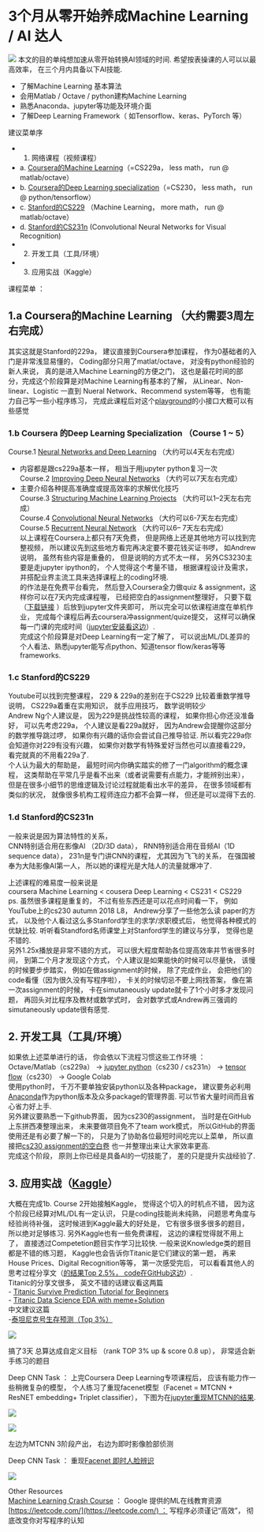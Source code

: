 # 3个月从零开始养成Machine Learning / AI 达人



![](https://abelsun-1256449468.cos.ap-beijing.myqcloud.com/image/1.jpeg)
本文的目的单纯想加速从零开始转换AI领域的时间. 希望按表操课的人可以以最高效率， 在三个月内具备以下AI技能.  
- 了解Machine Learning 基本算法  
- 会用Matlab / Octave / python建构Machine Learning  
- 熟悉Anaconda、jupyter等功能及环境介面  
- 了解Deep Learning Framework（ 如Tensorflow、keras、PyTorch 等）

建议菜单序  
* 1. 网络课程（视频课程）
* a. [Coursera的Machine Learning](https://www.coursera.org/learn/machine-learning)（=CS229a， less math， run @ matlab/octave）
* b. [Coursera的Deep Learning specialization](https://www.coursera.org/specializations/deep-learning)（=CS230， less math， run @ python/tensorflow）
* c. [Stanford的CS229](https://www.youtube.com/playlist?list=PLoROMvodv4rMiGQp3WXShtMGgzqpfVfbU) （Machine Learning， more math， run @ matlab/octave）
* d. [Stanford的CS231n](https://www.youtube.com/playlist?list=PLC1qU-LWwrF64f4QKQT-Vg5Wr4qEE1Zxk) (Convolutional Neural Networks for Visual Recognition)
*  2. 开发工具（工具/环境）
*  3. 应用实战（Kaggle）

课程菜单 ：  
##  1.a Coursera的Machine Learning （大约需要3周左右完成）  
其实这就是Stanford的229a， 建议直接到Coursera参加课程， 作为0基础者的入门是非常浅显易懂的， Coding部分只用了matlat/octave， 对没有python经验的新人来说， 真的是进入Machine Learning的方便之门， 这也是最花时间的部分，完成这个阶段算是对Machine Learning有基本的了解， 从Linear、Non-linear、Logistic 一直到 Nueral Network、Recommend system等等， 也有能力自己写一些小程序练习， 完成此课程后对这个[playground](https://playground.tensorflow.org/)的小接口大概可以有些感觉

### 1.b Coursera 的Deep Learning Specialization （Course 1 ~ 5）  
Course.1 [Neural Networks and Deep Learning](https://www.coursera.org/learn/neural-networks-deep-learning?specialization=deep-learning) （大约可以4天左右完成）  
- 内容都是跟cs229a基本一样， 相当于用jupyter python复习一次  
Course.2 [Improving Deep Neural Networks](https://www.coursera.org/learn/deep-neural-network?specialization=deep-learning) （大约可以7天左右完成）  
- 主要介绍各种提高准确度或提高效率的求解优化技巧  
Course.3 [Structuring Machine Learning Projects](https://www.coursera.org/learn/machine-learning-projects?specialization=deep-learning) （大约可以1–2天左右完成）  
Course.4 [Convolutional Neural Networks](https://www.coursera.org/learn/convolutional-neural-networks?specialization=deep-learning) （大约可以6-7天左右完成）  
Course.5 [Recurrent Neural Network](https://www.coursera.org/learn/nlp-sequence-models) （大约可以6– 7天左右完成）  
以上课程在Coursera上都只有7天免费， 但是网络上还是其他地方可以找到完整视频， 所以建议先到这些地方看完再决定要不要花钱买证书啰， 如Andrew说明， 虽然有些内容是重叠的， 但是说明的方式不太一样， 另外CS3230主要是走jupyter ipython的， 个人觉得这个考量不错， 根据课程设计及需求， 并搭配业界主流工具来选择课程上的coding环境.  
的作法是在免费平台看完， 然后登入Coursera全力做quiz & assignment，这样你可以在7天内完成课程喔， 已经把空白的assignment整理好， 只要下载（[下载链接](https://github.com/doing-great-events/Coursera-Deep-Learning-Specialization.git) ）后放到jupyter文件夹即可， 所以完全可以依课程进度在单机作业， 完成每个课程后再去coursera冲assignment/quize提交， 这样可以确保每一门课的完成时间（[jupyter安装看这边](https://medium.com/@patient_shadows_eagle_388/%E6%88%91%E6%8A%8Aai%E8%AA%AA%E7%99%BD%E4%BA%86-%E5%BE%9E%E9%9B%B6%E9%96%8B%E5%A7%8B%E6%90%9E%E5%AE%9Aanoconda-jupyter-76c81a4687b?source=friends_link&sk=6bf6dedbc4e3248c0e1bb18dadf39a4d)）.  
完成这个阶段算是对Deep Learning有一定了解了， 可以说出ML/DL差异的个人看法、熟悉jupyter能写点python、知道tensor flow/keras等等frameworks.

### 1.c Stanford的CS229  
Youtube可以找到完整课程， 229 & 229a的差别在于CS229 比较着重数学推导说明， CS229a着重在实用知识， 就手应用技巧， 数学说明较少  
Andrew Ng个人建议是， 因为229是挑战性较高的课程， 如果你担心你还没准备好， 可以先考虑229a， 个人建议是看229a就好， 因为Andrew会提醒你这部分的数学推导跳过啰， 如果你有兴趣的话你会尝试自己推导验证. 所以看完229a你会知道你对229有没有兴趣， 如果你对数学有特殊爱好当然也可以直接看229， 看完就真的不用看229a了.  
个人认为最大的帮助是， 最短时间内你确实踏实的修了一门algorithm的概念课程， 这类帮助在平常几乎是看不出来（或者说需要有点能力，才能辨别出来）， 但是在很多小细节的思维逻辑及讨论过程就能看出水平的差异， 在很多领域都有类似的状况， 就像很多机构工程师连应力都不会算一样， 但还是可以混得下去的.

### 1.d Stanford的CS231n  
一般来说是因为算法特性的关系，  
CNN特别适合用在影像AI （2D/3D data）， RNN特别适合用在音频AI（1D sequence data）， 231n是专门讲CNN的课程， 尤其因为飞飞的关系， 在强国被奉为大陆影像AI第一人， 所以她的课程光是大陆人的流量就爆冲了.

上述课程的难易度一般来说是  
coursera Machine Learning < cousera Deep Learning < CS231 < CS229  
ps. 虽然很多课程是重复的， 不过有些东西还是可以花点时间看一下， 例如YouTube上的cs230 autumn 2018 L8， Andrew分享了一些他怎么读 paper的方式， 以及他个人看过这么多Stanford学生的求学/求职模式后， 他觉得各种模式的优缺比较. 听听看Standford名师课堂上对Stanford学生的建议与分享， 觉得也是不错的.  
另外1.25x播放是非常不错的方式， 可以很大程度帮助各位提高效率并节省很多时间， 到第二个月才发现这个方式， 个人建议是如果能快的时候可以尽量快， 该慢的时候要步步踏实， 例如在做assignment的时候， 除了完成作业， 会把他们的code看懂（因为很久没有写程序啦）， 卡关的时候切忌不要上网找答案， 像在第一次assignment的时候， 卡在simutaneously update就卡了1个小时多才发现问题， 再回头对比程序及教材或数学式时， 会对数学式或Andrew再三强调的simutaneously update很有感觉.

## 2. 开发工具（工具/环境）  
如果依上述菜单进行的话， 你会依以下流程习惯这些工作环境 ：  
Octave/Matlab（cs229a） -> [jupyter python](https://medium.com/@patient_shadows_eagle_388/%E6%88%91%E6%8A%8Aai%E8%AA%AA%E7%99%BD%E4%BA%86-%E5%BE%9E%E9%9B%B6%E9%96%8B%E5%A7%8B%E6%90%9E%E5%AE%9Aanoconda-jupyter-76c81a4687b?source=friends_link&sk=6bf6dedbc4e3248c0e1bb18dadf39a4d)（cs230 / cs231n） -> [tensor flow](https://medium.com/@patient_shadows_eagle_388/%E6%88%91%E6%8A%8Aai%E8%AA%AA%E7%99%BD%E4%BA%86-tensorflow%E6%98%AF%E4%BB%80%E9%BA%BC-%E6%88%91%E8%A9%B2%E6%80%8E%E9%BA%BC%E8%A3%9D%E6%9C%80%E5%A5%BD-68e30826e975?source=friends_link&sk=f065a2311b6839ba2a4d19b606e40f86)（cs230） -> Google Colab  
使用python时， 千万不要单独安装python以及各种package， 建议要务必利用[Anaconda](https://medium.com/@patient_shadows_eagle_388/%E6%88%91%E6%8A%8Aai%E8%AA%AA%E7%99%BD%E4%BA%86-%E5%BE%9E%E9%9B%B6%E9%96%8B%E5%A7%8B%E6%90%9E%E5%AE%9Aanoconda-jupyter-76c81a4687b?source=friends_link&sk=6bf6dedbc4e3248c0e1bb18dadf39a4d)作为python版本及众多package的管理界面. 可以节省大量时间而且省心省力好上手.  
另外建议要熟悉一下github界面， 因为cs230的assignment， 当时是在GitHub上东拼西凑整理出来， 未来要做项目免不了team work模式， 所以GitHub的界面使用还是有必要了解一下的， 只是为了协助各位最短时间吃完以上菜单， 所以直接把[cs230 assignment的空白卷](https://github.com/doing-great-events/Coursera-Deep-Learning-Specialization.git) 也一并整理出来让大家效率更高.  
完成这个阶段， 原则上你已经是具备AI的一切技能了， 差的只是提升实战经验了.

## 3. 应用实战（[Kaggle](https://www.kaggle.com/)）  
大概在完成1b. Course 2开始接触Kaggle， 觉得这个切入的时机点不错， 因为这个阶段已经算对ML/DL有一定认识， 只是coding技能尚未纯熟， 问题思考角度与经验尚待补强， 这时候进到Kaggle最大的好处是， 它有很多很多很多的题目， 所以绝对足够练习. 另外Kaggle也有一些免费课程， 这边的课程觉得就不用上了， 直接透过Competetion题目实作学习比较快. 一般来说Knowledge类的题目都是不错的练习题， Kaggle也会告诉你Titanic是它们建议的第一题， 再来House Prices、Digital Recognition等等， 第一次感受完后， 可以看看其他人的思考过程分享文（[的结果Top 2.5%， code在GitHub这边](https://github.com/doing-great-events/Kaggle/blob/main/Titanic_competition/Titanic_Top2.5%25.ipynb)）.  
Titanic的分享文很多， 英文不错的话建议看这两篇  
- [Titanic Survive Prediction Tutorial for Beginners](https://www.kaggle.com/themlphdstudent/titanic-survive-prediction-tutorial-for-beginners)  
- [Titanic Data Science EDA with meme+Solution](https://www.kaggle.com/soham1024/titanic-data-science-eda-with-meme-solution)  
中文建议这篇  
-[泰坦尼克号生存预测（Top 3%）](https://medium.com/@yulongtsai/https-medium-com-yulongtsai-titanic-top3-8e64741cc11f)

![](https://abelsun-1256449468.cos.ap-beijing.myqcloud.com/image/1__Jmlki3sk42GQQTR2SzZ3g.png)

搞了3天 总算达成自定义目标 （rank TOP 3% up & score 0.8 up）， 非常适合新手练习的题目

Deep CNN Task ： 上完Coursera Deep Learning专项课程后， 应该有能力作一些稍微复杂的模型， 个人练习了重现facenet模型（Facenet = MTCNN + ResNET embedding+ Triplet classifier）， 下图为在[jupyter重现MTCNN的结果](https://l.facebook.com/l.php?u=https%3A%2F%2Fgithub.com%2Fdoing-great-events%2FMTCNN_inside_jupyter%2Fblob%2Fmain%2FMTCNN_inside_jupyter%2Fjypyter_MTCNN_upload.ipynb%3Ffbclid%3DIwAR1QcipPXUyOLj4nmu5RSMI46uB5Jqtd3PP-tS_SK12w4MYdWxB_n5EUkg0&h=AT0B5vxVeWJriwH-cm4RZRPdNZaVEFDNRbUgh1-Tzv4nYL4tcCZXeI3UcREaIvMC5y9e8TMZvhtolG6sM_pCBSVJErXzV9LYXf03couIiQ5gimzmLbKJYi6NCN8b_zJu3BJB&__tn__=R]-R&c[0]=AT2vjRjltRa9vUA4v8RiH0joNP2WJMb_TmN4nvK_2gXwHypDosibS3fSSsYlob06isUq9rjW_P9PvBIeDaU0ZJUjAxtQb9_U8kEiyim4fyp3cT4GFfbVKyMVA6KldkfDB19RdcxDNVwSKJFdTDiMkjrPCg).

![](https://abelsun-1256449468.cos.ap-beijing.myqcloud.com/image/1_8_Prcmpuq23zIFl-qP4OPw.png)

![](https://abelsun-1256449468.cos.ap-beijing.myqcloud.com/image/1_cu9pxh9DY9JNdo0inkscdQ.png)

左边为MTCNN 3阶段产出， 右边为即时影像脸部侦测

Deep CNN Task ： 重现[Facenet 即时人脸辨识](https://github.com/doing-great-events/FACENET_inside_jupyter)

![](https://abelsun-1256449468.cos.ap-beijing.myqcloud.com/image/1_miVebjWjOlg-wdS78KDxyA.png)

Other Resources  
[Machine Learning Crash Course](https://developers.google.com/machine-learning/) ： Google 提供的ML在线教育资源  
[https://leetcode.com/](https://leetcode.com/) ： 写程序必须谨记“高效”， 彻底改变你对写程序的认知